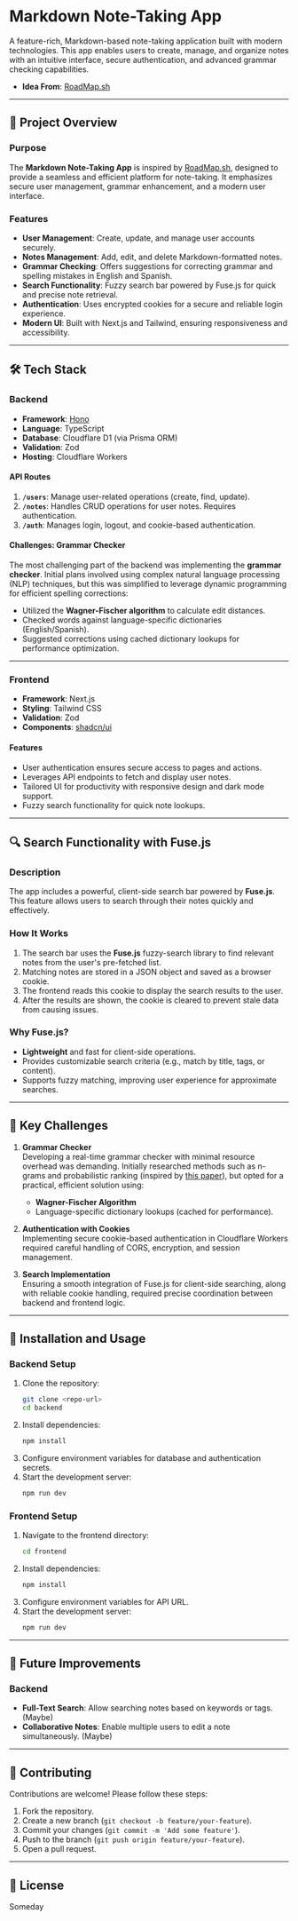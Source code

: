 # Markdown Note-Taking App

A feature-rich, Markdown-based note-taking application built with modern technologies. This app enables users to create, manage, and organize notes with an intuitive interface, secure authentication, and advanced grammar checking capabilities.

- **Idea From**: [RoadMap.sh](https://roadmap.sh/projects/markdown-note-taking-app)

---

## 🌟 **Project Overview**

### **Purpose**

The **Markdown Note-Taking App** is inspired by [RoadMap.sh](https://roadmap.sh/projects/markdown-note-taking-app), designed to provide a seamless and efficient platform for note-taking. It emphasizes secure user management, grammar enhancement, and a modern user interface.

### **Features**

- **User Management**: Create, update, and manage user accounts securely.
- **Notes Management**: Add, edit, and delete Markdown-formatted notes.
- **Grammar Checking**: Offers suggestions for correcting grammar and spelling mistakes in English and Spanish.
- **Search Functionality**: Fuzzy search bar powered by Fuse.js for quick and precise note retrieval.
- **Authentication**: Uses encrypted cookies for a secure and reliable login experience.
- **Modern UI**: Built with Next.js and Tailwind, ensuring responsiveness and accessibility.

---

## 🛠️ **Tech Stack**

### **Backend**

- **Framework**: [Hono](https://hono.dev/)
- **Language**: TypeScript
- **Database**: Cloudflare D1 (via Prisma ORM)
- **Validation**: Zod
- **Hosting**: Cloudflare Workers

#### **API Routes**

1. **`/users`**: Manage user-related operations (create, find, update).
2. **`/notes`**: Handles CRUD operations for user notes. Requires authentication.
3. **`/auth`**: Manages login, logout, and cookie-based authentication.

#### **Challenges**: Grammar Checker

The most challenging part of the backend was implementing the **grammar checker**. Initial plans involved using complex natural language processing (NLP) techniques, but this was simplified to leverage dynamic programming for efficient spelling corrections:

- Utilized the **Wagner-Fischer algorithm** to calculate edit distances.
- Checked words against language-specific dictionaries (English/Spanish).
- Suggested corrections using cached dictionary lookups for performance optimization.

---

### **Frontend**

- **Framework**: Next.js
- **Styling**: Tailwind CSS
- **Validation**: Zod
- **Components**: [shadcn/ui](https://ui.shadcn.dev/)

#### **Features**

- User authentication ensures secure access to pages and actions.
- Leverages API endpoints to fetch and display user notes.
- Tailored UI for productivity with responsive design and dark mode support.
- Fuzzy search functionality for quick note lookups.

---

## 🔍 **Search Functionality with Fuse.js**

### **Description**

The app includes a powerful, client-side search bar powered by **Fuse.js**. This feature allows users to search through their notes quickly and effectively.

### **How It Works**

1. The search bar uses the **Fuse.js** fuzzy-search library to find relevant notes from the user's pre-fetched list.
2. Matching notes are stored in a JSON object and saved as a browser cookie.
3. The frontend reads this cookie to display the search results to the user.
4. After the results are shown, the cookie is cleared to prevent stale data from causing issues.

### **Why Fuse.js?**

- **Lightweight** and fast for client-side operations.
- Provides customizable search criteria (e.g., match by title, tags, or content).
- Supports fuzzy matching, improving user experience for approximate searches.

---

## 🚧 **Key Challenges**

1. **Grammar Checker**  
   Developing a real-time grammar checker with minimal resource overhead was demanding. Initially researched methods such as n-grams and probabilistic ranking (inspired by [this paper](https://ar5iv.org/html/1910.11242)), but opted for a practical, efficient solution using:

   - **Wagner-Fischer Algorithm**
   - Language-specific dictionary lookups (cached for performance).

2. **Authentication with Cookies**  
   Implementing secure cookie-based authentication in Cloudflare Workers required careful handling of CORS, encryption, and session management.

3. **Search Implementation**  
   Ensuring a smooth integration of Fuse.js for client-side searching, along with reliable cookie handling, required precise coordination between backend and frontend logic.

---

## 🚀 **Installation and Usage**

### **Backend Setup**

1. Clone the repository:
   ```bash
   git clone <repo-url>
   cd backend
   ```
2. Install dependencies:
   ```bash
   npm install
   ```
3. Configure environment variables for database and authentication secrets.
4. Start the development server:
   ```bash
   npm run dev
   ```

### **Frontend Setup**

1. Navigate to the frontend directory:
   ```bash
   cd frontend
   ```
2. Install dependencies:
   ```bash
   npm install
   ```
3. Configure environment variables for API URL.
4. Start the development server:
   ```bash
   npm run dev
   ```

---

## 🔮 **Future Improvements**

### Backend

- **Full-Text Search**: Allow searching notes based on keywords or tags. (Maybe)
- **Collaborative Notes**: Enable multiple users to edit a note simultaneously. (Maybe)

---

## 🤝 **Contributing**

Contributions are welcome! Please follow these steps:

1. Fork the repository.
2. Create a new branch (`git checkout -b feature/your-feature`).
3. Commit your changes (`git commit -m 'Add some feature'`).
4. Push to the branch (`git push origin feature/your-feature`).
5. Open a pull request.

---

## 📜 **License**

Someday
